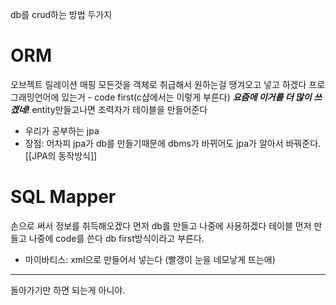 
db를 crud하는 방법 두가지

# ORM
오브젝트 릴레이션 매핑
모든것을 객체로 취급해서 원하는걸 땡겨오고 넣고 하겠다
프로그래밍언어에 있는거 - code first(c샵에서는 이렇게 부른다)
***요즘에 이거를 더 많이 쓰겠네!***
entity만들고나면 조력자가 테이블을 만들어준다
- 우리가 공부하는 jpa
- 장점: 어차피 jpa가 db를 만들기때문에 dbms가 바뀌어도 jpa가 알아서 바꿔준다. 
[[JPA의 동작방식]]


# SQL Mapper
손으로 써서 정보를 취득해오겠다
먼저 db를 만들고 나중에 사용하겠다
테이블 먼저 만들고 나중에 code를 쓴다
db first방식이라고 부른다.
- 마이바티스: xml으로 만들어서 넣는다 (빨갱이 눈을 네모낳게 뜨는애)


---


돌아가기만 하면 되는게 아니야.
